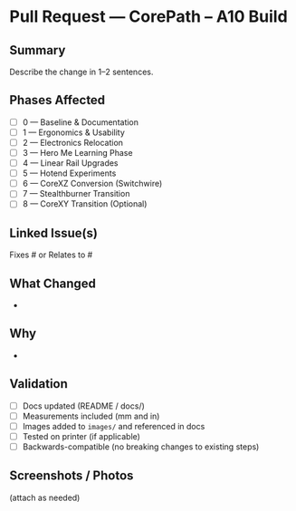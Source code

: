 # Pull Request — CorePath – A10 Build

## Summary
Describe the change in 1–2 sentences.

## Phases Affected
- [ ] 0 — Baseline & Documentation
- [ ] 1 — Ergonomics & Usability
- [ ] 2 — Electronics Relocation
- [ ] 3 — Hero Me Learning Phase
- [ ] 4 — Linear Rail Upgrades
- [ ] 5 — Hotend Experiments
- [ ] 6 — CoreXZ Conversion (Switchwire)
- [ ] 7 — Stealthburner Transition
- [ ] 8 — CoreXY Transition (Optional)

## Linked Issue(s)
Fixes #<issue-number> or Relates to #<issue-number>

## What Changed
-

## Why
-

## Validation
- [ ] Docs updated (README / docs/)
- [ ] Measurements included (mm and in)
- [ ] Images added to `images/` and referenced in docs
- [ ] Tested on printer (if applicable)
- [ ] Backwards-compatible (no breaking changes to existing steps)

## Screenshots / Photos
(attach as needed)

